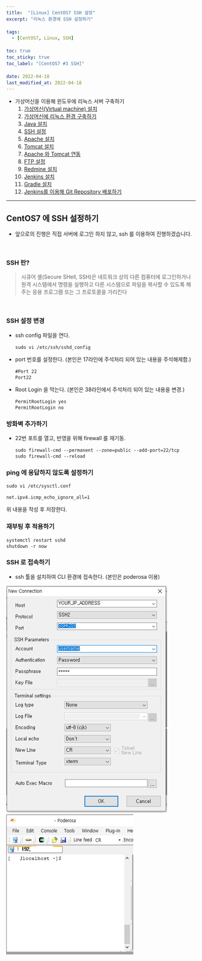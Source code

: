 ```yaml
---
title:  "[Linux] CentOS7 SSH 설정"
excerpt: "리눅스 환경에 SSH 설정하기"

tags:
  - [CentOS7, Linux, SSH]

toc: true
toc_sticky: true
toc_label: "[CentOS7 #3 SSH]"
 
date: 2022-04-18
last_modified_at: 2022-04-18
---
```


- 가상머신을 이용해 윈도우에 리눅스 서버 구축하기
  1.  [가상머신(Virtual machine) 설치](https://ymkmoon.github.io/Linux-02-VMWare/)
  2.  [가상머신에 리눅스 환경 구축하기](https://ymkmoon.github.io/Linux-03-CentOS/)
  3.  [Java 설치](https://ymkmoon.github.io/Linux-04-CentOS-JDK/)
  4.  [SSH 설정](https://ymkmoon.github.io/Linux-05-CentOS-SSH/)
  5.  [Apache 설치](https://ymkmoon.github.io/Linux-06-CentOS-Apache/)
  6.  [Tomcat 설치](https://ymkmoon.github.io/Linux-07-CentOS-Tomcat/)
  7.  [Apache 와 Tomcat 연동](https://ymkmoon.github.io/Linux-08-CentOS-Apache-Tomcat/)
  8.  [FTP 설정](https://ymkmoon.github.io/Linux-09-CentOS-FTP/)
  9.  [Redmine 설치](https://ymkmoon.github.io/Linux-10-CentOS-Redmine/)
  10. [Jenkins 설치](https://ymkmoon.github.io/Linux-11-CentOS-Jenkins/)
  11. [Gradle 설치](https://ymkmoon.github.io/Linux-12-CentOS-Gradle/)
  12. [Jenkins를 이용해 Git Repository 배포하기](https://ymkmoon.github.io/Linux-13-CentOS-Jenkins-Deploy/)

<hr/>

## CentOS7 에 SSH 설정하기
- 앞으로의 진행은 직접 서버에 로그인 하지 않고, ssh 를 이용하여 진행하겠습니다.

<br>


### SSH 란?
> 시큐어 셸(Secure SHell, SSH)은 네트워크 상의 다른 컴퓨터에 로그인하거나 원격 시스템에서 명령을 실행하고 다른 시스템으로 파일을 복사할 수 있도록 해 주는 응용 프로그램 또는 그 프로토콜을 가리킨다

<br>

### SSH 설정 변경
  - ssh config 파일을 연다.

    ```console
    sudo vi /etc/ssh/sshd_config
    ```

  - port 번호를 설정한다. (본인은 17라인에 주석처리 되어 있는 내용을 주석해제함.)
    
    ```console
    #Port 22
    Port22
    ```

  - Root Login 을 막는다. (본인은 38라인에서 주석처리 되어 있는 내용을 변경.)
    
    ```console
    PermitRootLogin yes
    PermitRootLogin no
    ```
  

### 방화벽 추가하기
  - 22번 포트를 열고, 반영을 위해 firewall 를 재기동.
    
    ```console
    sudo firewall-cmd --permanent --zone=public --add-port=22/tcp
    sudo firewall-cmd --reload
    ```
  

### ping 에 응답하지 않도록 설정하기

  ```console
  sudo vi /etc/sysctl.conf
  ```

  ```console
  net.ipv4.icmp_echo_ignore_all=1
  ```
  위 내용을 작성 후 저장한다.

### 재부팅 후 적용하기

  ```console
  systemctl restart sshd
  shutdown -r now
  ```

### SSH 로 접속하기
  - ssh 툴을 설치하여 CLI 환경에 접속한다. (본인은 poderosa 이용)

  ![CentOS7](/assets/image/linux/Centos_setting_ssh_01.PNG)
  ![CentOS7](/assets/image/linux/Centos_setting_ssh_02.PNG)

  

    






